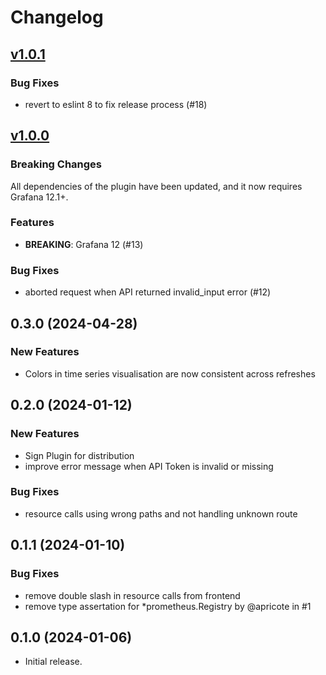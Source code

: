 # Changelog

## [v1.0.1](https://github.com/apricote/grafana-hcloud-datasource/releases/tag/v1.0.1)

### Bug Fixes

- revert to eslint 8 to fix release process (#18)

## [v1.0.0](https://github.com/apricote/grafana-hcloud-datasource/releases/tag/v1.0.0)

### Breaking Changes

All dependencies of the plugin have been updated, and it now requires Grafana 12.1&#43;.

### Features

- **BREAKING**: Grafana 12 (#13)

### Bug Fixes

- aborted request when API returned invalid_input error (#12)

## 0.3.0 (2024-04-28)

### New Features

- Colors in time series visualisation are now consistent across refreshes

## 0.2.0 (2024-01-12)

### New Features

- Sign Plugin for distribution
- improve error message when API Token is invalid or missing

### Bug Fixes

- resource calls using wrong paths and not handling unknown route

## 0.1.1 (2024-01-10)

### Bug Fixes

- remove double slash in resource calls from frontend
- remove type assertation for *prometheus.Registry by @apricote in #1


## 0.1.0 (2024-01-06)

- Initial release.
